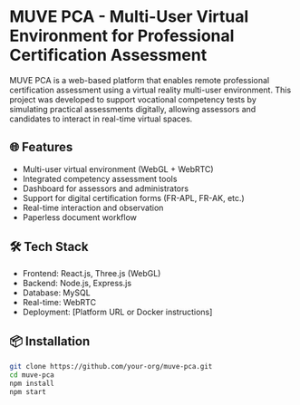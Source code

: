 # MUVE PCA - Multi-User Virtual Environment for Professional Certification Assessment

MUVE PCA is a web-based platform that enables remote professional certification assessment using a virtual reality multi-user environment. This project was developed to support vocational competency tests by simulating practical assessments digitally, allowing assessors and candidates to interact in real-time virtual spaces.

## 🌐 Features

- Multi-user virtual environment (WebGL + WebRTC)
- Integrated competency assessment tools
- Dashboard for assessors and administrators
- Support for digital certification forms (FR-APL, FR-AK, etc.)
- Real-time interaction and observation
- Paperless document workflow

## 🛠️ Tech Stack

- Frontend: React.js, Three.js (WebGL)
- Backend: Node.js, Express.js
- Database: MySQL
- Real-time: WebRTC
- Deployment: [Platform URL or Docker instructions]

## 📦 Installation

```bash
git clone https://github.com/your-org/muve-pca.git
cd muve-pca
npm install
npm start
